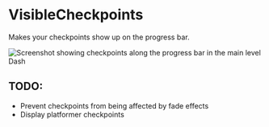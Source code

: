 # VisibleCheckpoints

Makes your checkpoints show up on the progress bar.

![Screenshot showing checkpoints along the progress bar in the main level Dash](lexi.visiblecheckpoints/preview1.png)

## TODO:
 * Prevent checkpoints from being affected by fade effects
 * Display platformer checkpoints